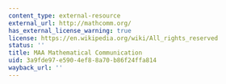 ```yaml
---
content_type: external-resource
external_url: http://mathcomm.org/
has_external_license_warning: true
license: https://en.wikipedia.org/wiki/All_rights_reserved
status: ''
title: MAA Mathematical Communication
uid: 3a9fde97-e590-4ef8-8a70-b86f24ffa814
wayback_url: ''
---
```

